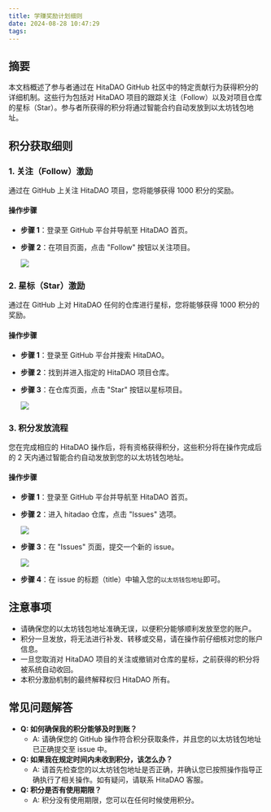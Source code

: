 ```yaml
---
title: 学赚奖励计划细则
date: 2024-08-28 10:47:29
tags:
---
```


## 摘要

本文档概述了参与者通过在 HitaDAO GitHub 社区中的特定贡献行为获得积分的详细机制。这些行为包括对 HitaDAO 项目的跟踪关注（Follow）以及对项目仓库的星标（Star）。参与者所获得的积分将通过智能合约自动发放到以太坊钱包地址。

## 积分获取细则

### 1. 关注（Follow）激励

通过在 GitHub 上关注 HitaDAO 项目，您将能够获得 1000 积分的奖励。

#### 操作步骤

- **步骤 1**：登录至 GitHub 平台并导航至 HitaDAO 首页。

- **步骤 2**：在项目页面，点击 "Follow" 按钮以关注项目。

  ![](follow-arrow.png)

### 2. 星标（Star）激励

通过在 GitHub 上对 HitaDAO 任何的仓库进行星标，您将能够获得 1000  积分的奖励。

#### 操作步骤

- **步骤 1**：登录至 GitHub 平台并搜索 HitaDAO。

- **步骤 2**：找到并进入指定的 HitaDAO 项目仓库。

- **步骤 3**：在仓库页面，点击 "Star" 按钮以星标项目。

  ![](star-arrow.png)

### 3. 积分发放流程

您在完成相应的 HitaDAO 操作后，将有资格获得积分，这些积分将在操作完成后的 2 天内通过智能合约自动发放到您的以太坊钱包地址。

#### 操作步骤

- **步骤 1**：登录至 GitHub 平台并导航至 HitaDAO 首页。

- **步骤 2**：进入 hitadao 仓库，点击 "Issues" 选项。

  ![](issues-arrow.png)

- **步骤 3**：在 "Issues" 页面，提交一个新的 issue。

  ![](issue-arrow.png)

- **步骤 4**：在 issue 的标题（title）中输入您的`以太坊钱包地址`即可。


## 注意事项

- 请确保您的以太坊钱包地址准确无误，以便积分能够顺利发放至您的账户。
- 积分一旦发放，将无法进行补发、转移或交易，请在操作前仔细核对您的账户信息。
- 一旦您取消对 HitaDAO 项目的关注或撤销对仓库的星标，之前获得的积分将被系统自动收回。
- 本积分激励机制的最终解释权归 HitaDAO 所有。

## 常见问题解答

- **Q: 如何确保我的积分能够及时到账？**
  - A: 请确保您的 GitHub 操作符合积分获取条件，并且您的以太坊钱包地址已正确提交至 issue 中。
- **Q: 如果我在规定时间内未收到积分，该怎么办？**
  - A: 请首先检查您的以太坊钱包地址是否正确，并确认您已按照操作指导正确执行了相关操作。如有疑问，请联系 HitaDAO 客服。
- **Q: 积分是否有使用期限？**
  - A: 积分没有使用期限，您可以在任何时候使用积分。

